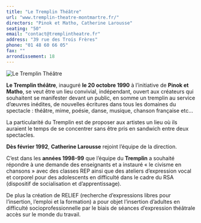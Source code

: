 ```yaml
---
title: "Le Tremplin Théâtre"
url: "www.tremplin-theatre-montmartre.fr/"
directors: "Pinok et Matho, Catherine Larousse"
seating: "50"
email: "contact@tremplintheatre.fr"
address: "39 rue des Trois Frères"
phone: "01 48 60 66 05"
fax: ""
arrondissement: 18
---
```


![Le Tremplin Théâtre](../images/18eme/le-tremplin-theatre/le-tremplin-theatre-1.jpg)

**Le Tremplin théâtre**, inauguré **le 20 octobre 1990** à l’initiative de **Pinok et Matho**, se veut être un lieu convivial, indépendant, ouvert aux créateurs qui souhaitent se manifester devant un public, en somme un tremplin au service d’œuvres inédites, de nouvelles écritures dans tous les domaines du spectacle : théâtre, mime, poésie, danse, musique, chanson française etc…

La particularité du Tremplin est de proposer aux artistes un lieu où ils auraient le temps de se concentrer sans être pris en sandwich entre deux spectacles.

**Dès février 1992**, **Catherine Larousse** rejoint l’équipe de la direction.

C’est dans les **années 1998-99** que l’équipe du **Tremplin** a souhaité répondre à une demande des enseignants et a instauré « le civisme en chansons » avec des classes REP ainsi que des ateliers d’expression vocal et corporel pour des adolescents en difficulté dans le cadre du RSA (dispositif de socialisation et d’apprentissage).

De plus la création de RELIEF (recherche d’expressions libres pour l’insertion, l’emploi et la formation) a pour objet l’insertion d’adultes en difficulté socioprofessionnelle par le biais de séances d’expression théâtrale accès sur le monde du travail.


